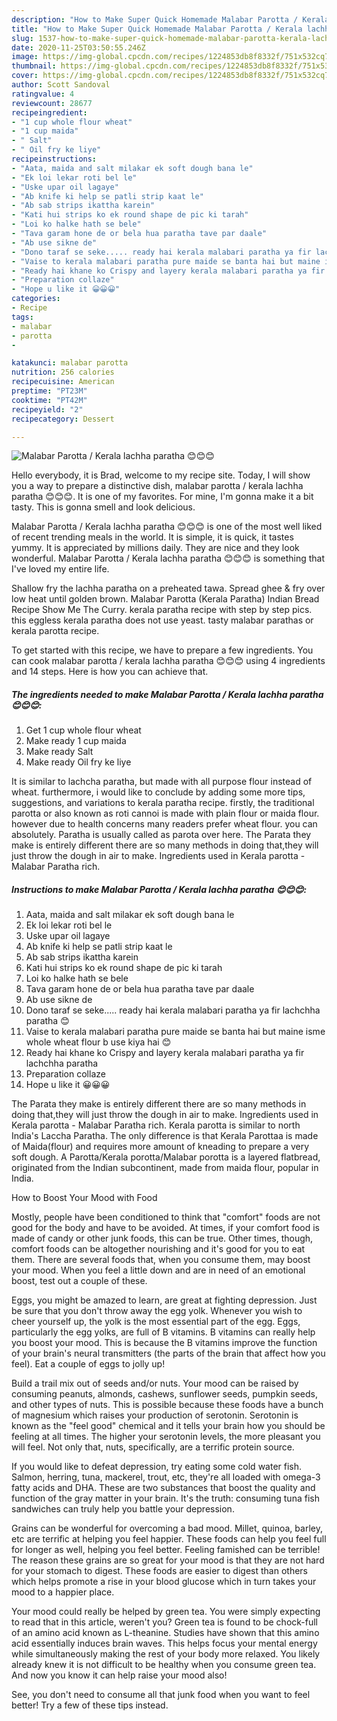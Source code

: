 ```yaml
---
description: "How to Make Super Quick Homemade Malabar Parotta / Kerala lachha paratha 😊😊😊"
title: "How to Make Super Quick Homemade Malabar Parotta / Kerala lachha paratha 😊😊😊"
slug: 1537-how-to-make-super-quick-homemade-malabar-parotta-kerala-lachha-paratha
date: 2020-11-25T03:50:55.246Z
image: https://img-global.cpcdn.com/recipes/1224853db8f8332f/751x532cq70/malabar-parotta-kerala-lachha-paratha-😊😊😊-recipe-main-photo.jpg
thumbnail: https://img-global.cpcdn.com/recipes/1224853db8f8332f/751x532cq70/malabar-parotta-kerala-lachha-paratha-😊😊😊-recipe-main-photo.jpg
cover: https://img-global.cpcdn.com/recipes/1224853db8f8332f/751x532cq70/malabar-parotta-kerala-lachha-paratha-😊😊😊-recipe-main-photo.jpg
author: Scott Sandoval
ratingvalue: 4
reviewcount: 28677
recipeingredient:
- "1 cup whole flour wheat"
- "1 cup maida"
- " Salt"
- " Oil fry ke liye"
recipeinstructions:
- "Aata, maida and salt milakar ek soft dough bana le"
- "Ek loi lekar roti bel le"
- "Uske upar oil lagaye"
- "Ab knife ki help se patli strip kaat le"
- "Ab sab strips ikattha karein"
- "Kati hui strips ko ek round shape de pic ki tarah"
- "Loi ko halke hath se bele"
- "Tava garam hone de or bela hua paratha tave par daale"
- "Ab use sikne de"
- "Dono taraf se seke..... ready hai kerala malabari paratha ya fir lachchha paratha 😊"
- "Vaise to kerala malabari paratha pure maide se banta hai but maine isme whole wheat flour b use kiya hai 😊"
- "Ready hai khane ko Crispy and layery kerala malabari paratha ya fir lachchha paratha"
- "Preparation collaze"
- "Hope u like it 😀😀😀"
categories:
- Recipe
tags:
- malabar
- parotta
- 

katakunci: malabar parotta  
nutrition: 256 calories
recipecuisine: American
preptime: "PT23M"
cooktime: "PT42M"
recipeyield: "2"
recipecategory: Dessert

---
```



![Malabar Parotta / Kerala lachha paratha 😊😊😊](https://img-global.cpcdn.com/recipes/1224853db8f8332f/751x532cq70/malabar-parotta-kerala-lachha-paratha-😊😊😊-recipe-main-photo.jpg)

Hello everybody, it is Brad, welcome to my recipe site. Today, I will show you a way to prepare a distinctive dish, malabar parotta / kerala lachha paratha 😊😊😊. It is one of my favorites. For mine, I'm gonna make it a bit tasty. This is gonna smell and look delicious.

Malabar Parotta / Kerala lachha paratha 😊😊😊 is one of the most well liked of recent trending meals in the world. It is simple, it is quick, it tastes yummy. It is appreciated by millions daily. They are nice and they look wonderful. Malabar Parotta / Kerala lachha paratha 😊😊😊 is something that I've loved my entire life.

Shallow fry the lachha paratha on a preheated tawa. Spread ghee &amp; fry over low heat until golden brown. Malabar Parotta (Kerala Paratha) Indian Bread Recipe Show Me The Curry. kerala paratha recipe with step by step pics. this eggless kerala paratha does not use yeast. tasty malabar parathas or kerala parotta recipe.


To get started with this recipe, we have to prepare a few ingredients. You can cook malabar parotta / kerala lachha paratha 😊😊😊 using 4 ingredients and 14 steps. Here is how you can achieve that.

<!--inarticleads1-->

##### The ingredients needed to make Malabar Parotta / Kerala lachha paratha 😊😊😊:

1. Get 1 cup whole flour wheat
1. Make ready 1 cup maida
1. Make ready  Salt
1. Make ready  Oil fry ke liye


It is similar to lachcha paratha, but made with all purpose flour instead of wheat. furthermore, i would like to conclude by adding some more tips, suggestions, and variations to kerala paratha recipe. firstly, the traditional parotta or also known as roti cannoi is made with plain flour or maida flour. however due to health concerns many readers prefer wheat flour. you can absolutely. Paratha is usually called as parota over here. The Parata they make is entirely different there are so many methods in doing that,they will just throw the dough in air to make. Ingredients used in Kerala parotta - Malabar Paratha rich. 

<!--inarticleads2-->

##### Instructions to make Malabar Parotta / Kerala lachha paratha 😊😊😊:

1. Aata, maida and salt milakar ek soft dough bana le
1. Ek loi lekar roti bel le
1. Uske upar oil lagaye
1. Ab knife ki help se patli strip kaat le
1. Ab sab strips ikattha karein
1. Kati hui strips ko ek round shape de pic ki tarah
1. Loi ko halke hath se bele
1. Tava garam hone de or bela hua paratha tave par daale
1. Ab use sikne de
1. Dono taraf se seke..... ready hai kerala malabari paratha ya fir lachchha paratha 😊
1. Vaise to kerala malabari paratha pure maide se banta hai but maine isme whole wheat flour b use kiya hai 😊
1. Ready hai khane ko Crispy and layery kerala malabari paratha ya fir lachchha paratha
1. Preparation collaze
1. Hope u like it 😀😀😀


The Parata they make is entirely different there are so many methods in doing that,they will just throw the dough in air to make. Ingredients used in Kerala parotta - Malabar Paratha rich. Kerala parotta is similar to north India&#39;s Laccha Paratha. The only difference is that Kerala Parottaa is made of Maida(flour) and requires more amount of kneading to prepare a very soft dough. A Parotta/Kerala porotta/Malabar porotta is a layered flatbread, originated from the Indian subcontinent, made from maida flour, popular in India. 

How to Boost Your Mood with Food


Mostly, people have been conditioned to think that "comfort" foods are not good for the body and have to be avoided. At times, if your comfort food is made of candy or other junk foods, this can be true. Other times, though, comfort foods can be altogether nourishing and it's good for you to eat them. There are several foods that, when you consume them, may boost your mood. When you feel a little down and are in need of an emotional boost, test out a couple of these.

Eggs, you might be amazed to learn, are great at fighting depression. Just be sure that you don't throw away the egg yolk. Whenever you wish to cheer yourself up, the yolk is the most essential part of the egg. Eggs, particularly the egg yolks, are full of B vitamins. B vitamins can really help you boost your mood. This is because the B vitamins improve the function of your brain's neural transmitters (the parts of the brain that affect how you feel). Eat a couple of eggs to jolly up!

Build a trail mix out of seeds and/or nuts. Your mood can be raised by consuming peanuts, almonds, cashews, sunflower seeds, pumpkin seeds, and other types of nuts. This is possible because these foods have a bunch of magnesium which raises your production of serotonin. Serotonin is known as the "feel good" chemical and it tells your brain how you should be feeling at all times. The higher your serotonin levels, the more pleasant you will feel. Not only that, nuts, specifically, are a terrific protein source.

If you would like to defeat depression, try eating some cold water fish. Salmon, herring, tuna, mackerel, trout, etc, they're all loaded with omega-3 fatty acids and DHA. These are two substances that boost the quality and function of the gray matter in your brain. It's the truth: consuming tuna fish sandwiches can truly help you battle your depression. 

Grains can be wonderful for overcoming a bad mood. Millet, quinoa, barley, etc are terrific at helping you feel happier. These foods can help you feel full for longer as well, helping you feel better. Feeling famished can be terrible! The reason these grains are so great for your mood is that they are not hard for your stomach to digest. These foods are easier to digest than others which helps promote a rise in your blood glucose which in turn takes your mood to a happier place.

Your mood could really be helped by green tea. You were simply expecting to read that in this article, weren't you? Green tea is found to be chock-full of an amino acid known as L-theanine. Studies have shown that this amino acid essentially induces brain waves. This helps focus your mental energy while simultaneously making the rest of your body more relaxed. You likely already knew it is not difficult to be healthy when you consume green tea. And now you know it can help raise your mood also!

See, you don't need to consume all that junk food when you want to feel better! Try  a few  of  these  tips  instead.

